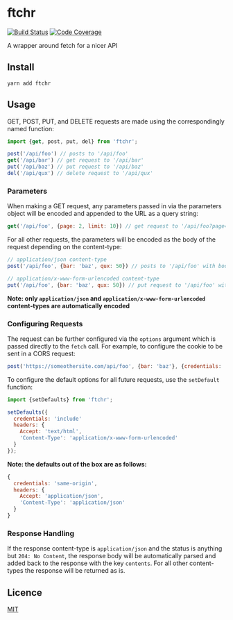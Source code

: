 # ftchr

[![Build Status](https://travis-ci.org/andy-shea/ftchr.svg?branch=master)](https://travis-ci.org/andy-shea/ftchr)
[![Code Coverage](http://codecov.io/github/andy-shea/ftchr/coverage.svg?branch=master)](http://codecov.io/github/andy-shea/ftchr?branch=master)

A wrapper around fetch for a nicer API

## Install

```yarn add ftchr```

## Usage

GET, POST, PUT, and DELETE requests are made using the correspondingly named function:
```javascript
import {get, post, put, del} from 'ftchr';

post('/api/foo') // posts to '/api/foo'
get('/api/bar') // get request to '/api/bar'
put('/api/baz') // put request to '/api/baz'
del('/api/qux') // delete request to '/api/qux'
```

### Parameters

When making a GET request, any parameters passed in via the parameters object will be encoded and appended to the URL as a query string:
```javascript
get('/api/foo', {page: 2, limit: 10}) // get request to '/api/foo?page=2&limit=10'
```

For all other requests, the parameters will be encoded as the body of the request depending on the content-type:
```javascript
// application/json content-type
post('/api/foo', {bar: 'baz', qux: 50}) // posts to '/api/foo' with body '{"bar":"baz","qux":50}'

// application/x-www-form-urlencoded content-type
put('/api/foo', {bar: 'baz', qux: 50}) // put request to '/api/foo' with body 'bar=baz&qux=50'
```
**Note: only `application/json` and `application/x-www-form-urlencoded` content-types are automatically encoded**

### Configuring Requests

The request can be further configured via the `options` argument which is passed directly to the `fetch` call.
For example, to configure the cookie to be sent in a CORS request:
```javascript
post('https://someothersite.com/api/foo', {bar: 'baz'}, {credentials: 'include'})
```

To configure the default options for all future requests, use the `setDefault` function:
```javascript
import {setDefaults} from 'ftchr';

setDefaults({
  credentials: 'include'
  headers: {
    Accept: 'text/html',
    'Content-Type': 'application/x-www-form-urlencoded'
  }
});
```
**Note: the defaults out of the box are as follows:**
```javascript
{
  credentials: 'same-origin',
  headers: {
    Accept: 'application/json',
    'Content-Type': 'application/json'
  }
}
```

### Response Handling

If the response content-type is `application/json` and the status is anything but `204: No Content`, the response body will be automatically parsed and added back to the response with the key `contents`.
For all other content-types the response will be returned as is.

## Licence

[MIT](./LICENSE)
